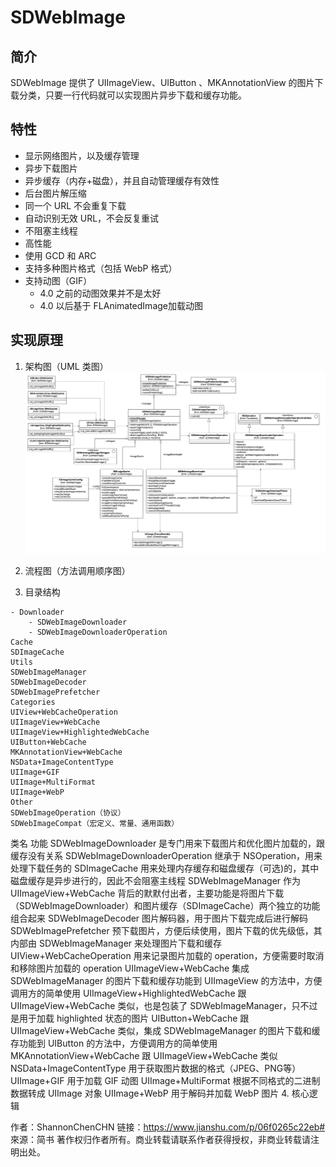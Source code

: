 # SDWebImage

## 简介
SDWebImage 提供了 UIImageView、UIButton 、MKAnnotationView 的图片下载分类，只要一行代码就可以实现图片异步下载和缓存功能。

## 特性
- 显示网络图片，以及缓存管理
- 异步下载图片
- 异步缓存（内存+磁盘），并且自动管理缓存有效性
- 后台图片解压缩
- 同一个 URL 不会重复下载
- 自动识别无效 URL，不会反复重试
- 不阻塞主线程
- 高性能
- 使用 GCD 和 ARC
- 支持多种图片格式（包括 WebP 格式）
- 支持动图（GIF）
    - 4.0 之前的动图效果并不是太好
    - 4.0 以后基于 FLAnimatedImage加载动图
    
## 实现原理
1. 架构图（UML 类图）
![](/assets/sd_1.png)
2. 流程图（方法调用顺序图）

3. 目录结构

```
- Downloader
    - SDWebImageDownloader
    - SDWebImageDownloaderOperation
Cache
SDImageCache
Utils
SDWebImageManager
SDWebImageDecoder
SDWebImagePrefetcher
Categories
UIView+WebCacheOperation
UIImageView+WebCache
UIImageView+HighlightedWebCache
UIButton+WebCache
MKAnnotationView+WebCache
NSData+ImageContentType
UIImage+GIF
UIImage+MultiFormat
UIImage+WebP
Other
SDWebImageOperation（协议）
SDWebImageCompat（宏定义、常量、通用函数）
```

类名	功能
SDWebImageDownloader	是专门用来下载图片和优化图片加载的，跟缓存没有关系
SDWebImageDownloaderOperation	继承于 NSOperation，用来处理下载任务的
SDImageCache	用来处理内存缓存和磁盘缓存（可选)的，其中磁盘缓存是异步进行的，因此不会阻塞主线程
SDWebImageManager	作为 UIImageView+WebCache 背后的默默付出者，主要功能是将图片下载（SDWebImageDownloader）和图片缓存（SDImageCache）两个独立的功能组合起来
SDWebImageDecoder	图片解码器，用于图片下载完成后进行解码
SDWebImagePrefetcher	预下载图片，方便后续使用，图片下载的优先级低，其内部由 SDWebImageManager 来处理图片下载和缓存
UIView+WebCacheOperation	用来记录图片加载的 operation，方便需要时取消和移除图片加载的 operation
UIImageView+WebCache	集成 SDWebImageManager 的图片下载和缓存功能到 UIImageView 的方法中，方便调用方的简单使用
UIImageView+HighlightedWebCache	跟 UIImageView+WebCache 类似，也是包装了 SDWebImageManager，只不过是用于加载 highlighted 状态的图片
UIButton+WebCache	跟 UIImageView+WebCache 类似，集成 SDWebImageManager 的图片下载和缓存功能到 UIButton 的方法中，方便调用方的简单使用
MKAnnotationView+WebCache	跟 UIImageView+WebCache 类似
NSData+ImageContentType	用于获取图片数据的格式（JPEG、PNG等）
UIImage+GIF	用于加载 GIF 动图
UIImage+MultiFormat	根据不同格式的二进制数据转成 UIImage 对象
UIImage+WebP	用于解码并加载 WebP 图片
4. 核心逻辑

作者：ShannonChenCHN
链接：https://www.jianshu.com/p/06f0265c22eb#
來源：简书
著作权归作者所有。商业转载请联系作者获得授权，非商业转载请注明出处。